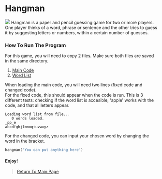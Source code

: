 # Hangman
<img src="https://store-images.s-microsoft.com/image/apps.23216.9007199266246289.99eca207-26e7-4c4a-b02f-3ea96d21b37b.f89edb6e-7a3c-44a8-9e93-aac220a9051f?mode=scale&q=90&h=400&w=800&background=%23288C67">
Hangman is a paper and pencil guessing game for two or more players. One player thinks of a word, phrase or sentence and the other tries to guess it by suggesting letters or numbers, within a certain number of guesses.<br>

### How To Run The Program
For this game, you will need to copy 2 files. Make sure both files are saved in the same directory.<br>
   1. <a href="https://github.com/Theresiap/Personal-Project/blob/master/Hangman/Hangman-Game.md">Main Code</a>
   3. <a href="https://github.com/Theresiap/Personal-Project/blob/master/Hangman/words.txt">Word List</a>

When loading the main code, you will need two lines (fixed code and changed code). <br>
For the fixed code, this should appear when the code is run. This is 3 different tests: checking if the word list is accesible, 'apple' works with the code, and that all letters appear.
```
Loading word list from file...
   0 words loaded.
_pp_e
abcdfghjlmnoqtuvwxyz
```
For the changed code, you can input your chosen word by changing the word in the bracket.
```python
hangman('You can put anything here')
```
#### Enjoy!
>  <a href="https://theresiap.github.io/Personal-Project/">Return To Main Page</a>
